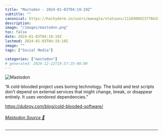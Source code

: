 ```yaml
---
title: "Mastodon - 2024-01-03T04:19:19Z"
subtitle: ""
canonical: https://hachyderm.io/users/mweagle/statuses/111690092377662895
description:
image: "/images/mastodon.png"
toc: false
date: 2024-01-03T04:19:19Z
lastmod: 2024-01-03T04:19:19Z
image: ""
tags: ["Social Media"]

categories: ["mastodon"]
# generated: 2024-12-22T19:57:25-08:00
---
```

![Mastodon](/images/mastodon.png)

<p>“A cold-blooded project uses boring technology. The build and test scripts don’t depend on external services that might change, break, or disappear entirely. It uses vendored dependencies.” </p><p><a href="https://dubroy.com/blog/cold-blooded-software/" target="_blank" rel="nofollow noopener noreferrer" translate="no"><span class="invisible">https://</span><span class="ellipsis">dubroy.com/blog/cold-blooded-s</span><span class="invisible">oftware/</span></a></p>


###### [Mastodon Source 🐘](https://hachyderm.io/@mweagle/111690092377662895)

___
